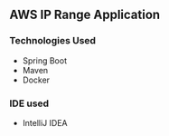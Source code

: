 ## AWS IP Range Application

### Technologies Used
*  Spring Boot
*  Maven
*  Docker

###  IDE used
*  IntelliJ IDEA

